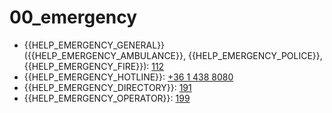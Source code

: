 # 00\_emergency

* \{{HELP\_EMERGENCY\_GENERAL\}} (\{{HELP\_EMERGENCY\_AMBULANCE\}}, \{{HELP\_EMERGENCY\_POLICE\}}, \{{HELP\_EMERGENCY\_FIRE\}}): [112](https://tel:112)
* \{{HELP\_EMERGENCY\_HOTLINE\}}: [+36 1 438 8080](tel:+3614388080)
* \{{HELP\_EMERGENCY\_DIRECTORY\}}: [191](https://tel:191)
* \{{HELP\_EMERGENCY\_OPERATOR\}}: [199](https://tel:199)
